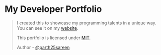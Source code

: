 # My Developer Portfolio

> I created this to showcase my programming talents in a unique way. You can see it on my [website](https://space-ecaps.github.io/portfolio/).
>
> This portfolio is licensed under [MIT](./LICENSE).
>
> Author - [@parth25sareen](https://github.com/parth25sareen)
